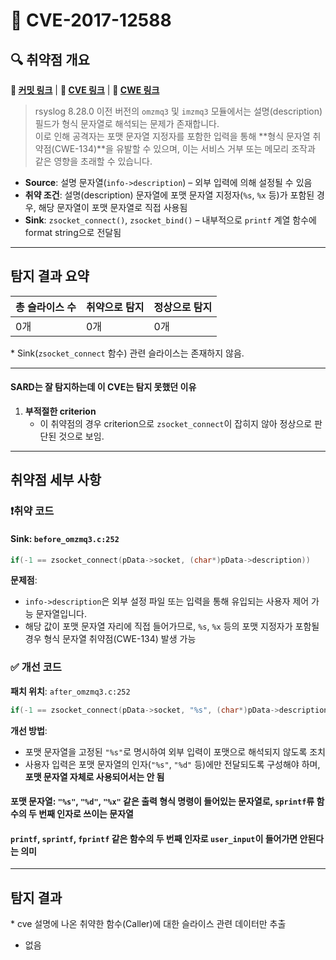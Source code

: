 # 📁 CVE-2017-12588

## 🔍 취약점 개요

**🔗 [커밋 링크](https://github.com/rsyslog/rsyslog/commit/062d0c671a29f7c6f7dff4a2f1f35df375bbb30b)** | **🔗 [CVE 링크](https://www.cvedetails.com/cve/CVE-2017-12588/)**  | **🔗 [CWE 링크](https://cwe.mitre.org/data/definitions/134.html)**  


> rsyslog 8.28.0 이전 버전의 `omzmq3` 및 `imzmq3` 모듈에서는 설명(description) 필드가 형식 문자열로 해석되는 문제가 존재합니다.  
> 이로 인해 공격자는 포맷 문자열 지정자를 포함한 입력을 통해 **형식 문자열 취약점(CWE-134)**을 유발할 수 있으며, 이는 서비스 거부 또는 메모리 조작과 같은 영향을 초래할 수 있습니다.

* **Source**: 설명 문자열(`info->description`) – 외부 입력에 의해 설정될 수 있음
* **취약 조건**: 설명(description) 문자열에 포맷 문자열 지정자(`%s`, `%x` 등)가 포함된 경우, 해당 문자열이 포맷 문자열로 직접 사용됨
* **Sink**: `zsocket_connect()`, `zsocket_bind()` – 내부적으로 `printf` 계열 함수에 format string으로 전달됨

---

## 탐지 결과 요약

| 총 슬라이스 수 | 취약으로 탐지 | 정상으로 탐지 |
|----------------|----------------|----------------|
| 0개           | 0개            | 0개           |

\* Sink(`zsocket_connect` 함수) 관련 슬라이스는 존재하지 않음.

---

#### SARD는 잘 탐지하는데 이 CVE는 탐지 못했던 이유

1. **부적절한 criterion**
   * 이 취약점의 경우 criterion으로 `zsocket_connect`이 잡히지 않아 정상으로 판단된 것으로 보임.

---

## 취약점 세부 사항

### ❗️취약 코드

#### Sink: `before_omzmq3.c:252`

```c
if(-1 == zsocket_connect(pData->socket, (char*)pData->description))
```

**문제점**:
* `info->description`은 외부 설정 파일 또는 입력을 통해 유입되는 사용자 제어 가능 문자열입니다.
* 해당 값이 포맷 문자열 자리에 직접 들어가므로, `%s`, `%x` 등의 포맷 지정자가 포함될 경우
  형식 문자열 취약점(CWE-134) 발생 가능

### ✅ 개선 코드

**패치 위치**: `after_omzmq3.c:252`

```c
if(-1 == zsocket_connect(pData->socket, "%s", (char*)pData->description))
```

**개선 방법**:

* 포맷 문자열을 고정된 `"%s"`로 명시하여 외부 입력이 포맷으로 해석되지 않도록 조치
* 사용자 입력은 포맷 문자열의 인자(`"%s"`, `"%d"` 등)에만 전달되도록 구성해야 하며, **포맷 문자열 자체로 사용되어서는 안 됨**
#### 포맷 문자열: `"%s"`, `"%d"`, `"%x"` 같은 출력 형식 명령이 들어있는 문자열로, `sprintf`류 함수의 두 번째 인자로 쓰이는 문자열
#### `printf`, `sprintf`, `fprintf` 같은 함수의 두 번째 인자로 `user_input`이 들어가면 안된다는 의미

---

## 탐지 결과
\* cve 설명에 나온 취약한 함수(Caller)에 대한 슬라이스 관련 데이터만 추출
* 없음